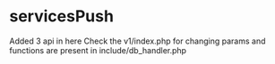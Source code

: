 # servicesPush
Added 3 api in here
Check the v1/index.php for changing params and functions are present in include/db_handler.php
